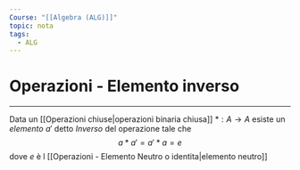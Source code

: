 ```yaml
---
Course: "[[Algebra (ALG)]]"
topic: nota
tags:
  - ALG
---
```


# Operazioni - Elemento inverso
---
Data un [[Operazioni chiuse|operazioni binaria chiusa]] $*:A\rightarrow A$ esiste un _elemento_ $a'$ detto _Inverso_ del operazione tale che
$$a*a'=a'*a=e$$
dove $e$ è l [[Operazioni - Elemento Neutro o identita|elemento neutro]]
